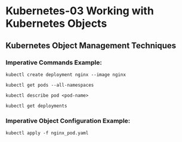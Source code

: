 # Kubernetes-03 Working with Kubernetes Objects
## Kubernetes Object Management Techniques
### Imperative Commands Example:
```
kubectl create deployment nginx --image nginx
```

```
kubectl get pods --all-namespaces
```

```
kubectl describe pod <pod-name>
```

```
kubectl get deployments
```

### Imperative Object Configuration Example:
```
kubectl apply -f nginx_pod.yaml
```
